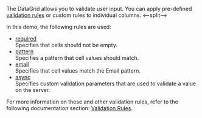 The DataGrid allows you to validate user input. You can apply pre-defined [validation rules](/Documentation/ApiReference/UI_Components/dxDataGrid/Configuration/columns/#validationRules) or custom rules to individual columns. 
<--split-->

In this demo, the following rules are used:

- [required](/Documentation/ApiReference/UI_Components/dxValidator/Validation_Rules/RequiredRule/)     
Specifies that cells should not be empty.   
- [pattern](/Documentation/ApiReference/UI_Components/dxValidator/Validation_Rules/PatternRule/)       
Specifies a pattern that cell values should match.   
- [email](/Documentation/ApiReference/UI_Components/dxValidator/Validation_Rules/EmailRule/)   
Specifies that cell values match the Email pattern.   
- [async](/Documentation/ApiReference/UI_Components/dxValidator/Validation_Rules/AsyncRule/)   
Specifies custom validation parameters that are used to validate a value on the server.

For more information on these and other validation rules, refer to the following documentation section: [Validation Rules](/Documentation/ApiReference/UI_Components/dxDataGrid/Configuration/columns/#validationRules).